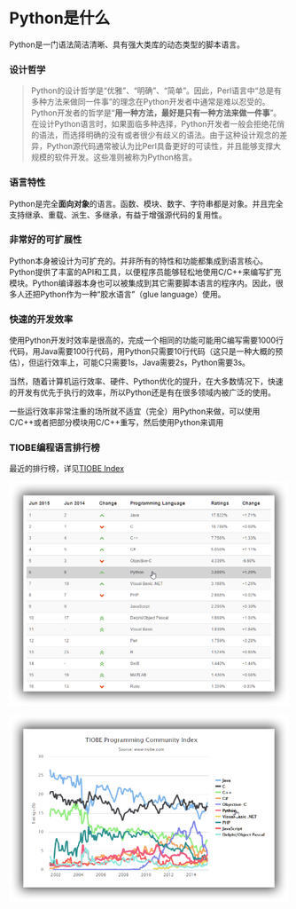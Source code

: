# Python是什么

Python是一门语法简洁清晰、具有强大类库的动态类型的脚本语言。

### 设计哲学

> Python的设计哲学是“优雅”、“明确”、“简单”。因此，Perl语言中“总是有多种方法来做同一件事”的理念在Python开发者中通常是难以忍受的。Python开发者的哲学是“**用一种方法，最好是只有一种方法来做一件事**”。在设计Python语言时，如果面临多种选择，Python开发者一般会拒绝花俏的语法，而选择明确的没有或者很少有歧义的语法。由于这种设计观念的差异，Python源代码通常被认为比Perl具备更好的可读性，并且能够支撑大规模的软件开发。这些准则被称为Python格言。

### 语言特性

Python是完全**面向对象**的语言。函数、模块、数字、字符串都是对象。并且完全支持继承、重载、派生、多继承，有益于增强源代码的复用性。

### 非常好的可扩展性

Python本身被设计为可扩充的。并非所有的特性和功能都集成到语言核心。Python提供了丰富的API和工具，以便程序员能够轻松地使用C/C++来编写扩充模块。Python编译器本身也可以被集成到其它需要脚本语言的程序内。因此，很多人还把Python作为一种“胶水语言”（glue language）使用。

### 快速的开发效率

使用Python开发时效率是很高的，完成一个相同的功能可能用C编写需要1000行代码，用Java需要100行代码，用Python只需要10行代码（这只是一种大概的预估），但运行效率上，可能C只需要1s，Java需要2s，Python需要3s。

当然，随着计算机运行效率、硬件、Python优化的提升，在大多数情况下，快速的开发有优先于执行的效率，所以Python还是有在很多领域内被广泛的使用。

一些运行效率非常注重的场所就不适宜（完全）用Python来做，可以使用C/C++或者把部分模块用C/C++重写，然后使用Python来调用

### TIOBE编程语言排行榜

最近的排行榜，详见[TIOBE Index](http://www.tiobe.com/index.php/content/paperinfo/tpci/index.html)

![](tiobe_index.png)

![](tiobe_programming_community_index.png)

